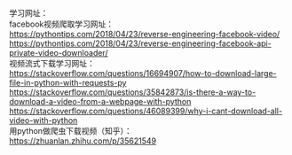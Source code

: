 学习网址：<br>
facebook视频爬取学习网址：<br>
https://pythontips.com/2018/04/23/reverse-engineering-facebook-video/<br>
https://pythontips.com/2018/04/23/reverse-engineering-facebook-api-private-video-downloader/<br>
视频流式下载学习网址：<br>
https://stackoverflow.com/questions/16694907/how-to-download-large-file-in-python-with-requests-py<br>
https://stackoverflow.com/questions/35842873/is-there-a-way-to-download-a-video-from-a-webpage-with-python<br>
https://stackoverflow.com/questions/46089399/why-i-cant-download-all-video-with-python<br>
用python做爬虫下载视频（知乎）：<br>
https://zhuanlan.zhihu.com/p/35621549<br>
